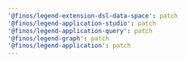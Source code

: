 ```yaml
---
'@finos/legend-extension-dsl-data-space': patch
'@finos/legend-application-studio': patch
'@finos/legend-application-query': patch
'@finos/legend-graph': patch
'@finos/legend-application': patch
---
```

